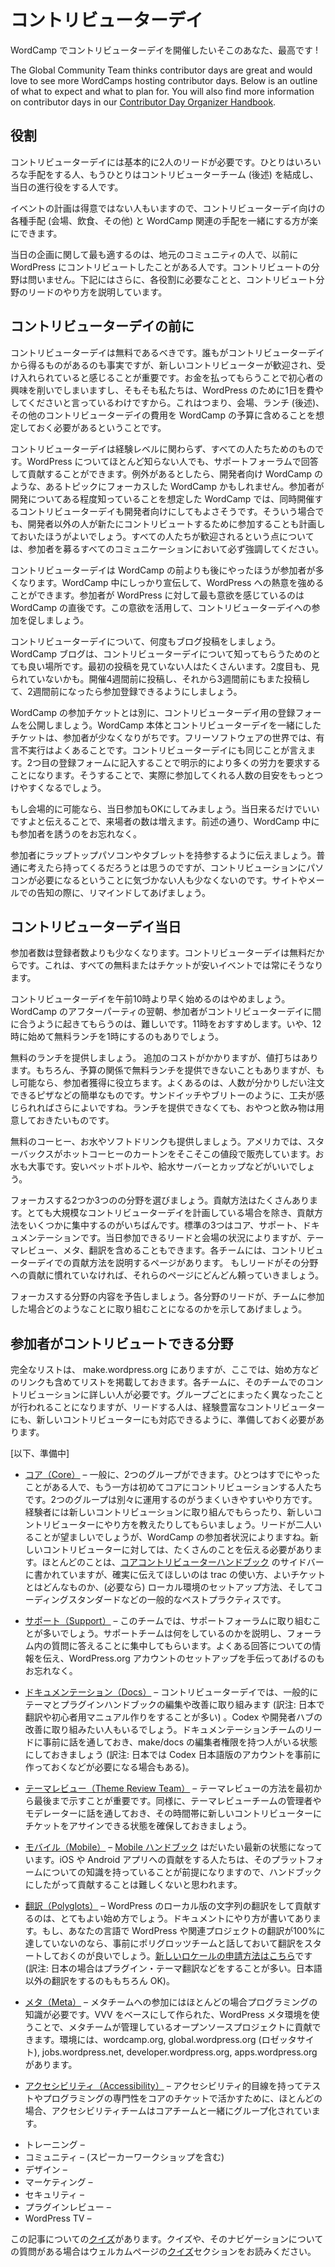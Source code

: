 <!--
# Contributor Day
-->
# コントリビューターデイ

<!--
So you want to host a contributor day at your WordCamp. Awesome!
-->
WordCamp でコントリビューターデイを開催したいそこのあなた、最高です !

The Global Community Team thinks contributor days are great and would love to see more WordCamps hosting contributor days. Below is an outline of what to expect and what to plan for. You will also find more information on contributor days in our [Contributor Day Organizer Handbook](https://make.wordpress.org/community/handbook/contributor-day/).

<!--
## Roles
-->
## 役割

<!--
Contributor Days generally need two people to lead things: one to organize the logistics and one to organize the contributor teams (see below) and lead the day of the event.
-->
コントリビューターデイには基本的に2人のリードが必要です。ひとりはいろいろな手配をする人、もうひとりはコントリビューターチーム (後述) を結成し、当日の進行役をする人です。

<!--
Event planning is not easy for everyone, so it is easiest to combine the organization of the contributor day logististics (venue, food, etc) with the WordCamp logistics.
-->
イベントの計画は得意ではない人もいますので、コントリビューターデイ向けの各種手配 (会場、飲食、その他) と WordCamp 関連の手配を一緒にする方が楽にできます。

<!--
As far as organizing the day-of, the best person will be someone local to the community who has contributed to WordPress before, regardless of their area of contribution. Further below, we will provide information on exactly what that role entails and how to lead individual areas of contribution.
-->
当日の企画に関して最も適するのは、地元のコミュニティの人で、以前に WordPress にコントリビュートしたことがある人です。コントリビュートの分野は問いません。下記にはさらに、各役割に必要なことと、コントリビュート分野のリードのやり方を説明しています。

<!--
## Before the Contributor Day
-->
## コントリビューターデイの前に

<!--
Contributor days should be free. While everyone gets value from contributor days, it is important that new contributors feel welcome and invited. Paying to contribute makes them less interested and is not great anyway because we are asking them to give up a day for WordPress. That means you will need to build the cost of the contributor day into your budget, including venue, lunch (see below), and any other expenses.
-->
コントリビューターデイは無料であるべきです。誰もがコントリビューターデイから得るものがあるのも事実ですが、新しいコントリビューターが歓迎され、受け入れられていると感じることが重要です。お金を払ってもらうことで初心者の興味を削いでしまいますし、そもそも私たちは、WordPress のために1日を費やしてくださいと言っているわけですから。これはつまり、会場、ランチ (後述)、その他のコントリビューターデイの費用を WordCamp の予算に含めることを想定しておく必要があるということです。

<!--
Contributor days are for everyone, on every experience level. Even someone who knows very little about WordPress can contribute by answering support questions. The exception is, perhaps, focused WordCamps (i.e. Developer WordCamps) where attendees are expected to know a bit about development, and thus the accompanying contributor day can be mostly developer-focused. Even then, it is useful to have a plan in case new contributors arrive who are not developers. Make sure you emphasize this point in all your communication with potential attendees.
-->
コントリビューターデイは経験レベルに関わらず、すべての人たちためのものです。WordPress についてほとんど知らない人でも、サポートフォーラムで回答して貢献することができます。例外があるとしたら、開発者向け WordCamp のような、あるトピックにフォーカスした WordCamp かもしれません。参加者が開発についてある程度知っていることを想定した WordCamp では、同時開催するコントリビューターデイも開発者向けにしてもよさそうです。そういう場合でも、開発者以外の人が新たにコントリビュートするために参加することも計画しておいたほうがよいでしょう。すべての人たちが歓迎されるという点については、参加者を募るすべてのコミュニケーションにおいて必ず強調してください。

<!--
Attendance will be higher if the contributor day is after the WordCamp, not before. During your WordCamp, you will be able to heavily promote the contributor day, resulting in more enthusiasm for WordPress. Attendees feel most excited about WordPress right after a WordCamp. Use that excitement to encourage them to attend the contributor day.
-->
コントリビューターデイは WordCamp の前よりも後にやったほうが参加者が多くなります。WordCamp 中にしっかり宣伝して、WordPress への熱意を強めることができます。参加者が WordPress に対して最も意欲を感じているのは WordCamp の直後です。この意欲を活用して、コントリビューターデイへの参加を促しましょう。

<!--
Post multiple times about your contributor day. Your WordCamp blog is a great way to get the word out about the contributor day. Many people will miss the first blog post… and the second… post four weeks ahead of time about the contributor, then three weeks. At two weeks, start allowing sign-ups (see below).
-->
コントリビューターデイについて、何度もブログ投稿をしましょう。WordCamp ブログは、コントリビューターデイについて知ってもらうためのとても良い場所です。最初の投稿を見ていない人はたくさんいます。2度目も、見られていないかも。開催4週間前に投稿し、それから3週間前にもまた投稿して、2週間前になったら参加登録できるようにしましょう。

<!--
Post a separate sign-up form for your contributor day. WordCamps that have combined the sign-up for the WordCamp itself and the contributor day have been disappointed with the lack of attendees. It is standard in free software for contributors to “over commit and under deliver”. The same is true for contributor days. A second sign-up form requires more effort – and explicit effort – from a potential attendees and will give you a better idea of how many people will attend.
-->
WordCamp の参加チケットとは別に、コントリビューターデイ用の登録フォームを公開しましょう。WordCamp 本体とコントリビューターデイを一緒にしたチケットは、参加者が少なくなりがちです。フリーソフトウェアの世界では、有言不実行はよくあることです。コントリビューターデイにも同じことが言えます。2つ目の登録フォームに記入することで明示的により多くの労力を要求することになります。そうすることで、実際に参加してくれる人数の目安をもっとつけやすくなるでしょう。

<!--
If possible, allow attendees to “just show up” to contributor day. Sometimes this is not possible due to venue requirements, but encouraging attendees at your WordCamp to “just show up” will increase attendance and, again, lets you promote the day during your WordCamp.
-->
もし会場的に可能なら、当日参加もOKにしてみましょう。当日来るだけでいいですよと伝えることで、来場者の数は増えます。前述の通り、WordCamp 中にも参加者を誘うのをお忘れなく。

<!--
Remind attendees to bring their laptops (or tablets). It seems logical, but many people do not realize they will need their laptops (or a tablet) to contribute. Remind them both on the website and in any emails about contributor day.
-->
参加者にラップトップパソコンやタブレットを持参するように伝えましょう。普通に考えたら持ってくるだろうとは思うのですが、コントリビューションにパソコンが必要になるということに気づかない人も少なくないのです。サイトやメールでの告知の際に、リマインドしてあげましょう。

<!--
## The Contributor Day
-->
## コントリビューターデイ当日

<!--
Attendance will be lower than planned. Because contributor days are free – and sign up is free – attendance will be lower than your sign ups. This is true with all free or inexpensive events.
-->
参加者数は登録者数よりも少なくなります。コントリビューターデイは無料だからです。これは、すべての無料またはチケットが安いイベントでは常にそうなります。

<!--
Do not start your contributor day before 10 a.m. Expecting attendees to wake up in time for a contributor day the morning after a WordCamp after party at even 10 a.m. is hard. We recommend starting at 11 a.m. or even noon, with your free lunch at 1 p.m. or so.
-->
コントリビューターデイを午前10時より早く始めるのはやめましょう。WordCamp のアフターパーティの翌朝、参加者がコントリビューターデイに間に合うように起きてもらうのは、難しいです。11時をおすすめします。いや、12時に始めて無料ランチを1時にするのもありでしょう。

<!--
Provide a free lunch. It is an added cost, but a worthwhile one. Of course it is not always possible (due to budgets) to provide a free lunch, but if you can, it is  very helpful in convincing people to attend. Typically, pizza or something simple that can be ordered when you know how many are in attendance is the provided lunch, but we would suggest something more creative like sandwiches or burritos. If you can not provide lunch, you should at least provide a snack and beverages.
-->
無料のランチを提供しましょう。 追加のコストがかかりますが、値打ちはあります。もちろん、予算の関係で無料ランチを提供できないこともありますが、もし可能なら、参加者獲得に役立ちます。よくあるのは、人数が分かりしだい注文できるピザなどの簡単なものです。サンドイッチやブリトーのように、工夫が感じられればさらによいですね。ランチを提供できなくても、おやつと飲み物は用意しておきたいものです。

<!--
Likewise, provide free coffee, water, and/or soft drinks. In the U.S., Starbucks provides cartons of hot coffee at a reasonable charge. Water is also invaluable to have on hand in the form of cheap bottled water or an easily accessible drinking fountain with cups.
-->
無料のコーヒー、お水やソフトドリンクも提供しましょう。アメリカでは、スターバックスがホットコーヒーのカートンをそこそこの値段で販売しています。お水も大事です。安いペットボトルや、給水サーバーとカップなどがいいでしょう。

<!--
Pick three or four areas to focus on. There are a lot of ways to contribute. Unless you are planning on having a very large contributor day, it is best to focus on a handful of ways to contribute. The standard three are core, support, and docs. Depending on available contributor leads and location, you may wish to include theme reviews, meta, or polyglots as well. Each team has a page on how to contribute at a contributor day. The contributor leads should rely heavily on those pages if they are not familiar with contributing to that area.
-->
フォーカスする2つか3つのの分野を選びましょう。貢献方法はたくさんあります。とても大規模なコントリビューターデイを計画している場合を除き、貢献方法をいくつかに集中するのがいちばんです。標準の3つはコア、サポート、ドキュメンテーションです。当日参加できるリードと会場の状況によりますが、テーマレビュー、メタ、翻訳を含めることもできます。各チームには、コントリビューターデイでの貢献方法を説明するページがあります。 もしリードがその分野への貢献に慣れていなければ、それらのページにどんどん頼っていきましょう。

<!--
Give a preview of the focus areas. Each contributor lead should introduce their focus area and talk a little bit about what people will be working on if they join that group.
-->
フォーカスする分野の内容を予告しましょう。各分野のリードが、チームに参加した場合どのようなことに取り組むことになるのかを示してあげましょう。

<!--
## What areas can people contribute to?
-->
## 参加者がコントリビュートできる分野

<!--
There is a complete list at make.wordpress.org, but below is a list, along with links to how to get started with that team at a contributor day. For each team you are planning on supporting at your contributor day, you will want to have someone familiar with contributing to that group and familiar with the contributor day page (a group lead). Different groups will do different things, but your group lead should be prepared for both experienced contributors and new contributors.
-->
完全なリストは、 make.wordpress.org にありますが、ここでは、始め方などのリンクも含めてリストを掲載しておきます。各チームに、そのチームでのコントリビューションに詳しい人が必要です。グループごとにまったく異なったことが行われることになりますが、リードする人は、経験豊富なコントリビューターにも、新しいコントリビューターにも対応できるように、準備しておく必要があります。

<!--
\[in progress\]
-->
\[以下、準備中\]

<!--
*   [Core](https://make.wordpress.org/core/handbook/about/getting-started-at-a-contributor-day/) – There are generally two different groups at a contributor day: those who have contributed to core before and those who have not. It is usually best to split the core group into two, letting previous contributors work on new contributions and teaching new contributors how to contribute. You will probably want two leads here, but it will depend on attendance at your WordCamp. For new contributors, you need to go through a number of things, most of which are listed in the sidebar of the [core contributor handbook](https://make.wordpress.org/core/handbook/). Be sure to cover how to use trac, what makes a good ticket, how to setup a local development environment (if needed), and general best practices (coding standards).
-->
*	[コア（Core）](https://make.wordpress.org/core/handbook/about/getting-started-at-a-contributor-day/) –  一般に、2つのグループができます。ひとつはすでにやったことがある人で、もう一方は初めてコアにコントリビューションする人たちです。2つのグループは別々に運用するのがうまくいきやすいやり方です。経験者には新しいコントリビューションに取り組んでもらったり、新しいコントリビューターにやり方を教えたりしてもらいましょう。リードが二人いることが望ましいでしょうが、WordCamp の参加者状況によりますね。新しいコントリビューターに対しては、たくさんのことを伝える必要があります。ほとんどのことは、[コアコントリビューターハンドブック](https://make.wordpress.org/core/handbook/) のサイドバーに書かれていますが、確実に伝えてほしいのは trac の使い方、よいチケットとはどんなものか、(必要なら) ローカル環境のセットアップ方法、そしてコーディングスタンダードなどの一般的なベストプラクティスです。
<!--
*   [Support](https://make.wordpress.org/support/handbook/getting-started/getting-started-at-a-contributor-day/) – Most contributions here will be to the support forums. You should go through what the support team does and focus on answering questions in the support forums. Be sure to give information on stock answers and help users setup a WordPress.org account.
-->
*	[サポート（Support）](https://make.wordpress.org/support/handbook/getting-started/getting-started-at-a-contributor-day/) – このチームでは、サポートフォーラムに取り組むことが多いでしょう。サポートチームは何をしているのかを説明し、フォーラム内の質問に答えることに集中してもらいます。よくある回答についての情報を伝え、WordPress.org アカウントのセットアップを手伝ってあげるのもお忘れなく。
<!--
*   [Docs](https://make.wordpress.org/docs/handbook/about-the-docs-team/get-involved/getting-started-at-a-contributor-day/) – At contributor days, docs contributions are generally editing and improving the theme and plugin developer handbooks. However, some people may want to improve the codex or contribute examples to the developer hub. Talk to a docs contributor ahead of time to make sure someone is around to give out Editor status on make/docs.
-->
*	[ドキュメンテーション（Docs）](https://make.wordpress.org/support/handbook/getting-started/getting-started-at-a-contributor-day/) – コントリビューターデイでは、一般的にテーマとプラグインハンドブックの編集や改善に取り組みます (訳注: 日本で翻訳や初心者用マニュアル作りをすることが多い) 。Codex や開発者ハブの改善に取り組みたい人もいるでしょう。ドキュメンテーションチームのリードに事前に話を通しておき、make/docs の編集者権限を持つ人がいる状態にしておきましょう (訳注: 日本では Codex 日本語版のアカウントを事前に作っておくなどが必要になる場合もある)。
<!--
*   [Theme Review Team](https://make.wordpress.org/themes/handbook/get-involved/getting-started-at-a-contribution-day/) – A full walkthrough on how to review themes is important. Likewise, be sure to contact a TRT admin so they can be around during your contributor day and can assign tickets to new contributors.
-->
*	[テーマレビュー（Theme Review Team）](https://make.wordpress.org/themes/handbook/get-involved/getting-started-at-a-contribution-day/) – テーマレビューの方法を最初から最後まで示すことが重要です。同様に、テーマレビューチームの管理者やモデレーターに話を通しておき、その時間帯に新しいコントリビューターにチケットをアサインできる状態を確保しておきましょう。
<!--
*   [Mobile](https://make.wordpress.org/mobile/handbook/general-guides/getting-started-at-a-contributor-day/) – The [mobile handbook](https://make.wordpress.org/mobile/handbook/) is generally up-to-date. For contributors to either the iOS or Android apps, they should have a knowledge of development on their respective platform. Following the handbook at that point should not be hard.
-->
*	[モバイル（Mobile）](https://make.wordpress.org/mobile/handbook/general-guides/getting-started-at-a-contributor-day/) – [Mobile ハンドブック](https://make.wordpress.org/mobile/handbook/) はだいたい最新の状態になっています。iOS や Android アプリへの貢献をする人たちは、そのプラットフォームについての知識を持っていることが前提になりますので、ハンドブックにしたがって貢献することは難しくないと思われます。
<!--
*   [Polyglots](https://make.wordpress.org/polyglots/handbook/about/get-involved/getting-started-at-a-contributor-day/) – Contributing string translations to a current localization of WordPress is a great way to get started. The document linked to walks through how that should be done. If you are hosting a WordCamp in a language that does not have a full translation of WordPress (or related projects), it can be good to set one up ahead of time with the polyglots team and kick off your translation work there. The first step there will be [requesting a new locale](https://make.wordpress.org/polyglots/handbook/translating/requesting-a-new-locale/).
-->
*	[翻訳（Polyglots）](https://make.wordpress.org/polyglots/handbook/about/get-involved/getting-started-at-a-contributor-day/) – WordPress のローカル版の文字列の翻訳をして貢献するのは、とてもよい始め方でしょう。ドキュメントにやり方が書いてあります。もし、あなたの言語で WordPress や関連プロジェクトの翻訳が100%に達していないのなら、事前にポリグロッツチームと話しておいて翻訳をスタートしておくのが良いでしょう。[新しいロケールの申請方法はこちら](https://make.wordpress.org/polyglots/handbook/translating/requesting-a-new-locale/)です (訳注: 日本の場合はプラグイン・テーマ翻訳などをすることが多い。日本語以外の翻訳をするのももちろん OK)。
<!--
*   [Meta](https://make.wordpress.org/meta/handbook/about/contributor-day/) – The meta team is programming-based, for the most part. The WordPress Meta Environment (based on VVV) is the best way to get setup and contribute to the open sourced projects that the meta team manages, including wordcamp.org, global.wordpress.org (rosetta), jobs.wordpress.net, developer.wordpress.org, and apps.wordpress.org.
-->
*	[メタ（Meta）](https://make.wordpress.org/meta/handbook/about/contributor-day/) – メタチームへの参加にはほとんどの場合プログラミングの知識が必要です。VVV をベースにして作られた、WordPress メタ環境を使うことで、メタチームが管理しているオープンソースプロジェクトに貢献できます。環境には、wordcamp.org, global.wordpress.org (ロゼッタサイト), jobs.wordpress.net, developer.wordpress.org, apps.wordpress.org があります。
<!--
*   [Accessibility](https://make.wordpress.org/accessibility/handbook/about/getting-started-at-a-contributor-day/) – Generally, we group the accessibility team with core so they can contribute their testing or programming expertise to core tickets with the “accessibility” focus.
-->
* [アクセシビリティ（Accessibility）](https://make.wordpress.org/accessibility/handbook/about/getting-started-at-a-contributor-day/) – アクセシビリティ的目線を持ってテストやプログラミングの専門性をコアのチケットで活かすために、ほとんどの場合、アクセシビリティチームはコアチームと一緒にグループ化されています。
<!--
*   Training –
*   Community – (Including speaker workshops)
*   Design –
*   Marketing –
*   Security –
*   Plugin Review –
*   WordPress TV –
-->
*   トレーニング –
*   コミュニティ – (スピーカーワークショップを含む)
*   デザイン –
*   マーケティング –
*   セキュリティ –
*   プラグインレビュー –
*   WordPress TV –

<!--
Here is [a quiz](https://wordpress.org/contributor-training/quiz/planning-a-contributor-day/) on this article. Read [quizzes](https://make.wordpress.org/community/handbook/wordcamp-organizer/quizzes/) page if you have any questions about quizzes and how to navigate them.
-->

この記事についての[クイズ](https://wordpress.org/contributor-training/quiz/planning-a-contributor-day/)があります。クイズや、そのナビゲーションについての質問がある場合はウェルカムページの[クイズ](https://make.wordpress.org/community/handbook/wordcamp-organizer/quizzes/)セクションをお読みください。

<!--
*   [To-do](# "To-do")
-->
